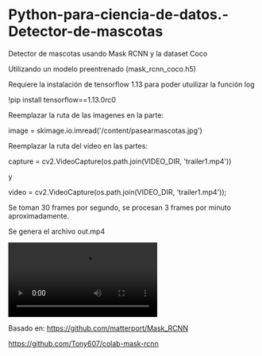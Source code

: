 # Python-para-ciencia-de-datos.-Detector-de-mascotas
Detector de mascotas usando Mask RCNN y la dataset Coco

Utilizando un modelo preentrenado (mask_rcnn_coco.h5)

Requiere la instalación de tensorflow 1.13 para poder utuilizar la función log

!pip install tensorflow==1.13.0rc0

Reemplazar la ruta de las imagenes en la parte:

image = skimage.io.imread('/content/pasearmascotas.jpg')


Reemplazar la ruta del video en las partes:

capture = cv2.VideoCapture(os.path.join(VIDEO_DIR, 'trailer1.mp4'))

y

video = cv2.VideoCapture(os.path.join(VIDEO_DIR, 'trailer1.mp4'));

Se toman 30 frames por segundo, se procesan 3 frames por minuto aproximadamente.

Se genera el archivo out.mp4

![imagen](https://github.com/MagnoParra/Python-para-ciencia-de-datos.-Detector-de-mascotas/blob/master/Detector%20de%20mascotas.%20Perro.mp4  "Demo")



Basado en:
https://github.com/matterport/Mask_RCNN

https://github.com/Tony607/colab-mask-rcnn
